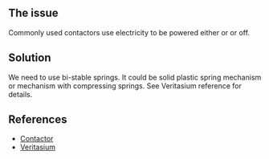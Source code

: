## The issue
Commonly used contactors use electricity to be powered either or or off.
## Solution
We need to use bi-stable springs. It could be solid plastic spring mechanism or mechanism with compressing springs. See Veritasium reference for details.
## References
- [Contactor](https://en.wikipedia.org/wiki/Contactor)
- [Veritasium](https://youtu.be/97t7Xj_iBv0?t=391)